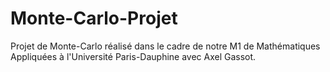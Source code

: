 # Monte-Carlo-Projet

Projet de Monte-Carlo réalisé dans le cadre de notre M1 de Mathématiques Appliquées à l'Université Paris-Dauphine avec Axel Gassot. 
